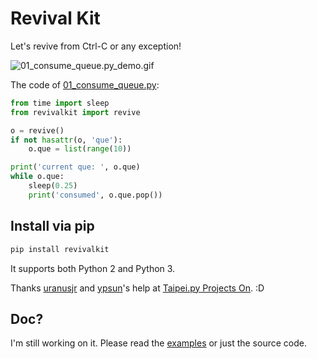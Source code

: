# Revival Kit

Let's revive from Ctrl-C or any exception!

![01_consume_queue.py_demo.gif](https://cloud.githubusercontent.com/assets/594141/11760658/916fd5aa-a0dd-11e5-8491-81dabca9f386.gif)

The code of [01_consume_queue.py](https://github.com/moskytw/revivalkit/blob/master/examples/01_consume_queue.py):

```python
from time import sleep
from revivalkit import revive

o = revive()
if not hasattr(o, 'que'):
    o.que = list(range(10))

print('current que: ', o.que)
while o.que:
    sleep(0.25)
    print('consumed', o.que.pop())
```

## Install via pip

```bash
pip install revivalkit
```

It supports both Python 2 and Python 3.

Thanks [uranusjr](https://github.com/uranusjr) and [ypsun](https://github.com/ypsun)'s help at [Taipei.py Projects On](http://www.meetup.com/Taipei-py/events/226558484/). :D

## Doc?

I'm still working on it. Please read the [examples](https://github.com/moskytw/revivalkit/blob/master/examples/) or just the source code.
